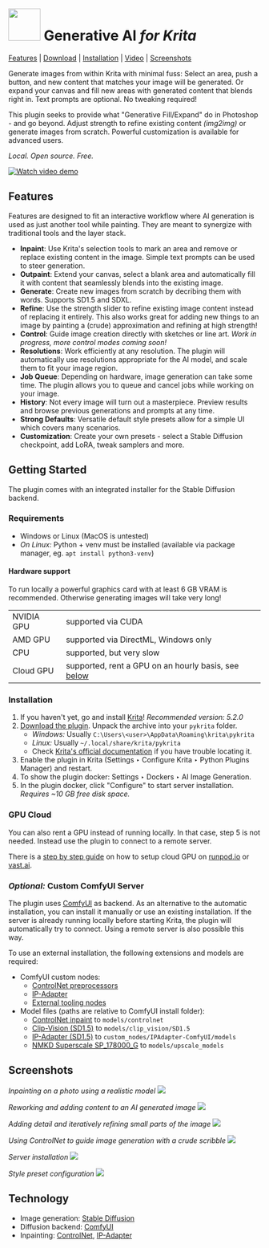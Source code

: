<h1><img width="64px" src="ai_diffusion/icons/logo-128.png"> Generative AI <i>for Krita</i></h1>

[Features](#features) | [Download](https://github.com/Acly/krita-ai-diffusion/releases/latest) | [Installation](#installation) | [Video](https://youtu.be/Ly6USRwTHe0) | [Screenshots](#screenshots)

Generate images from within Krita with minimal fuss: Select an area, push a button,
and new content that matches your image will be generated. Or expand your canvas and
fill new areas with generated content that blends right in. Text prompts are optional.
No tweaking required!

This plugin seeks to provide what "Generative Fill/Expand" do in Photoshop - and go beyond.
Adjust strength to refine existing content _(img2img)_ or generate images from scratch.
Powerful customization is available for advanced users.

_Local. Open source. Free._

[![Watch video demo](media/screenshot-1.png)](https://youtu.be/Ly6USRwTHe0 "Watch video demo")

## <a name="features"></a> Features

Features are designed to fit an interactive workflow where AI generation is used as just another
tool while painting. They are meant to synergize with traditional tools and the layer stack.

* **Inpaint**: Use Krita's selection tools to mark an area and remove or replace existing content in the image. Simple text prompts can be used to steer generation.
* **Outpaint**: Extend your canvas, select a blank area and automatically fill it with content that seamlessly blends into the existing image.
* **Generate**: Create new images from scratch by decribing them with words. Supports SD1.5 and SDXL.
* **Refine**: Use the strength slider to refine existing image content instead of replacing it entirely. This also works great for adding new things to an image by painting a (crude) approximation and refining at high strength!
* **Control**: Guide image creation directly with sketches or line art. _Work in progress, more control modes coming soon!_
* **Resolutions**: Work efficiently at any resolution. The plugin will automatically use resolutions appropriate for the AI model, and scale them to fit your image region.
* **Job Queue**: Depending on hardware, image generation can take some time. The plugin allows you to queue and cancel jobs while working on your image.
* **History**: Not every image will turn out a masterpiece. Preview results and browse previous generations and prompts at any time.
* **Strong Defaults**: Versatile default style presets allow for a simple UI which covers many scenarios.
* **Customization**: Create your own presets - select a Stable Diffusion checkpoint, add LoRA, tweak samplers and more.

## <a name="installation"></a> Getting Started

The plugin comes with an integrated installer for the Stable Diffusion backend.

### Requirements

* Windows or Linux (MacOS is untested)
* _On Linux:_ Python + venv must be installed (available via package manager, eg. `apt install python3-venv`)

#### Hardware support

To run locally a powerful graphics card with at least 6 GB VRAM is recommended. Otherwise generating images will take very long!

<table>
<tr><td>NVIDIA GPU</td><td>supported via CUDA</td></tr>
<tr><td>AMD GPU</td><td>supported via DirectML, Windows only</td></tr>
<tr><td>CPU</td><td>supported, but very slow</td></tr>
<tr><td>Cloud GPU</td><td>supported, rent a GPU on an hourly basis, see <a href="#gpu-cloud">below</a></td></tr>
</table>

### Installation

1. If you haven't yet, go and install [Krita](https://krita.org/)! _Recommended version: 5.2.0_
1. [Download the plugin](https://github.com/Acly/krita-ai-diffusion/releases/latest). Unpack the archive into your `pykrita` folder.
    * _Windows:_ Usually `C:\Users\<user>\AppData\Roaming\krita\pykrita`
    * _Linux:_ Usually `~/.local/share/krita/pykrita`
    * Check [Krita's official documentation](https://docs.krita.org/en/user_manual/python_scripting/install_custom_python_plugin.html) if you have trouble locating it.
1. Enable the plugin in Krita (Settings ‣ Configure Krita ‣ Python Plugins Manager) and restart.
1. To show the plugin docker: Settings ‣ Dockers ‣ AI Image Generation.
1. In the plugin docker, click "Configure" to start server installation. _Requires ~10 GB free disk space._

### GPU Cloud

You can also rent a GPU instead of running locally. In that case, step 5 is not needed. Instead use the plugin to connect to a remote server.

There is a [step by step guide](https://github.com/Acly/krita-ai-diffusion/blob/main/doc/cloud-gpu.md) on how to setup cloud GPU on [runpod.io](https://www.runpod.io) or [vast.ai](https://vast.ai).

### _Optional:_ Custom ComfyUI Server

The plugin uses [ComfyUI](https://github.com/comfyanonymous/ComfyUI) as backend. As an alternative to the automatic installation,
you can install it manually or use an existing installation. If the server is already running locally before starting Krita, the plugin will
automatically try to connect. Using a remote server is also possible this way.

To use an external installation, the following extensions and models are required:
* ComfyUI custom nodes:
  * [ControlNet preprocessors](https://github.com/Fannovel16/comfyui_controlnet_aux)
  * [IP-Adapter](https://github.com/cubiq/ComfyUI_IPAdapter_plus)
  * [External tooling nodes](https://github.com/Acly/comfyui-tooling-nodes)
* Model files (paths are relative to ComfyUI install folder):
  * [ControlNet inpaint](https://huggingface.co/comfyanonymous/ControlNet-v1-1_fp16_safetensors/resolve/main/control_v11p_sd15_inpaint_fp16.safetensors) to `models/controlnet`
  * [Clip-Vision (SD1.5)](https://huggingface.co/h94/IP-Adapter/resolve/main/models/image_encoder/pytorch_model.bin) to `models/clip_vision/SD1.5`
  * [IP-Adapter (SD1.5)](https://huggingface.co/h94/IP-Adapter/resolve/main/models/ip-adapter_sd15.bin) to `custom_nodes/IPAdapter-ComfyUI/models`
  * [NMKD Superscale SP_178000_G](https://huggingface.co/gemasai/4x_NMKD-Superscale-SP_178000_G/resolve/main/4x_NMKD-Superscale-SP_178000_G.pth) to `models/upscale_models`

## <a name="screenshots"></a> Screenshots

_Inpainting on a photo using a realistic model_
<img src="media/screenshot-2.png">

_Reworking and adding content to an AI generated image_
<img src="media/screenshot-1.png">

_Adding detail and iteratively refining small parts of the image_
<img src="media/screenshot-3.png">

_Using ControlNet to guide image generation with a crude scribble_
<img src="media/screenshot-4.png">

_Server installation_
<img src="media/screenshot-installation.png">

_Style preset configuration_
<img src="media/screenshot-style.png">


## Technology

* Image generation: [Stable Diffusion](https://github.com/Stability-AI/generative-models)
* Diffusion backend: [ComfyUI](https://github.com/comfyanonymous/ComfyUI)
* Inpainting: [ControlNet](https://github.com/lllyasviel/ControlNet), [IP-Adapter](https://github.com/tencent-ailab/IP-Adapter)